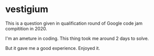 # vestigium

This is a question given in qualification round of Google code jam compitition in 2020.

I'm an ameture in coding. This thing took me around 2 days to solve.

But it gave me a good experience. Enjoyed it.
